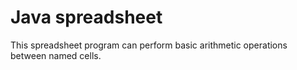 # Java spreadsheet
This spreadsheet program can perform basic arithmetic operations between named cells.
